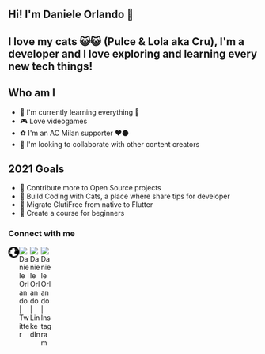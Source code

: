 ## Hi! I'm Daniele Orlando 👋

## I love my cats 😺😺 (Pulce & Lola aka Cru), I'm a developer and I love exploring and learning every new tech things!

## Who am I

- 🌱 I'm currently learning everything 🤣
- 🎮 Love videogames
- ⚽ I'm an AC Milan supporter ❤️⚫
- 👯 I'm looking to collaborate with other content creators

## 2021 Goals

- 🥅 Contribute more to Open Source projects
- 🥅 Build Coding with Cats, a place where share tips for developer
- 🥅 Migrate GlutiFree from native to Flutter
- 🥅 Create a course for beginners

### Connect with me

[<img align="left" alt="danielorlando.me" width="22px" src="https://raw.githubusercontent.com/iconic/open-iconic/master/svg/globe.svg" />][website]
[<img align="left" alt="Daniele Orlando | Twitter" width="22px" src="https://cdn.jsdelivr.net/npm/simple-icons@v3/icons/twitter.svg" />][twitter]
[<img align="left" alt="Daniele Orlando | LinkedIn" width="22px" src="https://cdn.jsdelivr.net/npm/simple-icons@v3/icons/linkedin.svg" />][linkedin]
[<img align="left" alt="Daniele Orlando | Instagram" width="22px" src="https://cdn.jsdelivr.net/npm/simple-icons@v3/icons/instagram.svg" />][instagram]


[website]: https://danieleorlando.me
[twitter]: https://twitter.com/DanOrlando22
[instagram]: https://instagram.com/danieleebasta
[linkedin]: https://www.linkedin.com/in/daniele-orlando-2b491014
